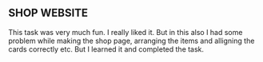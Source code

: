 ## SHOP WEBSITE
This task was very much fun. I really liked it. But in this also I had some problem while making 
the shop page, arranging the items and alligning the cards correctly etc. But I learned it and 
completed the task. 
